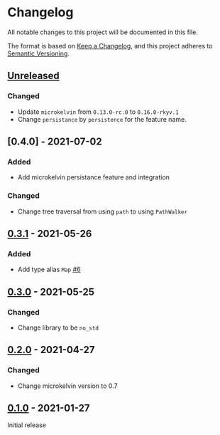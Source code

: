 # Changelog

All notable changes to this project will be documented in this file.

The format is based on [Keep a Changelog](https://keepachangelog.com/en/1.0.0/),
and this project adheres to [Semantic Versioning](https://semver.org/spec/v2.0.0.html).

## [Unreleased]

### Changed

- Update `microkelvin` from `0.13.0-rc.0` to `0.16.0-rkyv.1`
- Change `persistance` by `persistence` for the feature name.

## [0.4.0] - 2021-07-02

### Added

- Add microkelvin persistance feature and integration

### Changed

- Change tree traversal from using `path` to using `PathWalker`

## [0.3.1] - 2021-05-26

### Added

- Add type alias `Map` [#6]

## [0.3.0] - 2021-05-25

### Changed

- Change library to be `no_std`

## [0.2.0] - 2021-04-27

### Changed

- Change microkelvin version to 0.7

## [0.1.0] - 2021-01-27

Initial release

[#6]: https://github.com/dusk-network/dusk-hamt/issues/6
[unreleased]: https://github.com/dusk-network/dusk-hamt/compare/v0.4.0...HEAD
[0.3.2]: https://github.com/dusk-network/dusk-hamt/compare/v0.3.1...v0.4.0
[0.3.1]: https://github.com/dusk-network/dusk-hamt/compare/v0.3.0...v0.3.1
[0.3.0]: https://github.com/dusk-network/dusk-hamt/compare/v0.2.0...v0.3.0
[0.2.0]: https://github.com/dusk-network/dusk-hamt/compare/v0.1.0...v0.2.0
[0.1.0]: https://github.com/dusk-network/dusk-hamt/releases/tag/v0.1.0
